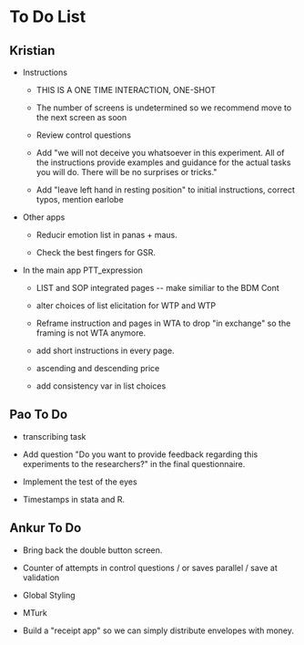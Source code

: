 # To Do List

## Kristian 

* Instructions 

    * THIS IS A ONE TIME INTERACTION, ONE-SHOT
    
    * The number of screens is undetermined so we recommend move to the next screen as soon 
    
    * Review control questions
    
    * Add "we will not deceive you whatsoever in this experiment. All of the instructions provide examples
    and guidance for the actual tasks you will do. There will be no surprises or tricks."
    
    * Add "leave left hand in resting position" to initial instructions, correct typos, mention earlobe
    
    
* Other apps
 
    * Reducir emotion list in panas + maus. 
    
    * Check the best fingers for GSR.
    

* In the main app PTT_expression
    
    * LIST and SOP integrated pages -- make similiar to the BDM Cont

    * alter choices of list elicitation for WTP and WTP 

    * Reframe instruction and pages in WTA to drop "in exchange" so the framing is not WTA anymore. 
         
    * add short instructions in every page. 
        
    * ascending and descending price
     
    * add consistency var in list choices


## Pao To Do

* transcribing task 

* Add question "Do you want to provide feedback regarding this experiments to the researchers?" in the final questionnaire. 

* Implement the test of the eyes
 
* Timestamps in stata and R. 
    

## Ankur To Do


* Bring back the double button screen.
 
* Counter of attempts in control questions / or saves parallel / save at validation

* Global Styling 

* MTurk

* Build a "receipt app" so we can simply distribute envelopes with money.




<!-- ________________________________________________________________-->

<!--* additional task.?-->

<!--* "it’s in your best interest to just answer truthfully"-->

<!--* add example in instructions.-->
